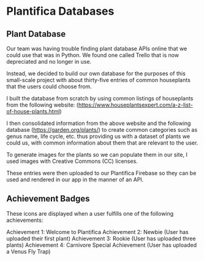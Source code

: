 # Plantifica Databases

## Plant Database

Our team was having trouble finding plant database APIs online that we could use that was in Python.
We found one called Trello that is now depreciated and no longer in use.

Instead, we decided to build our own database for the purposes of this small-scale project with about thirty-five entries of common houseplants
that the users could choose from.

I built the database from scratch by using common listings of houseplants from the following website:
(https://www.houseplantsexpert.com/a-z-list-of-house-plants.html)

I then consolidated information from the above website and the following database (https://garden.org/plants/) to create
common categories such as genus name, life cycle, etc. thus providing us with a dataset of plants we could us, with common information about them
that are relevant to the user.

To generate images for the plants so we can populate them in our site, I used images with Creative Commons (CC) licenses.

These entries were then uploaded to our Plantifica Firebase so they can be used and rendered in our app in the manner of an API.

## Achievement Badges

These icons are displayed when a user fulfills one of the following achievements:

Achievement 1: Welcome to Plantifica
Achievement 2: Newbie (User has uploaded their first plant)
Achievement 3: Rookie (User has uploaded three plants)
Achievement 4: Carnivore Special Achievement (User has uploaded a Venus Fly Trap)
